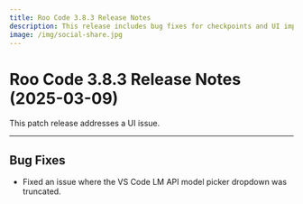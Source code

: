 ```yaml
---
title: Roo Code 3.8.3 Release Notes
description: This release includes bug fixes for checkpoints and UI improvements.
image: /img/social-share.jpg
---
```


# Roo Code 3.8.3 Release Notes (2025-03-09)

This patch release addresses a UI issue.

---

## Bug Fixes

*   Fixed an issue where the VS Code LM API model picker dropdown was truncated.